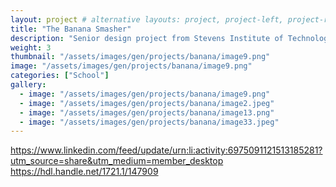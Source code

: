 ```yaml
---
layout: project # alternative layouts: project, project-left, project-right, project-top
title: "The Banana Smasher"
description: "Senior design project from Stevens Institute of Technology"
weight: 3
thumbnail: "/assets/images/gen/projects/banana/image9.png"
image: "/assets/images/gen/projects/banana/image9.png"
categories: ["School"]
gallery:
  - image: "/assets/images/gen/projects/banana/image9.png"
  - image: "/assets/images/gen/projects/banana/image2.jpeg"
  - image: "/assets/images/gen/projects/banana/image13.png"
  - image: "/assets/images/gen/projects/banana/image33.jpeg"
---
```


https://www.linkedin.com/feed/update/urn:li:activity:6975091121513185281?utm_source=share&utm_medium=member_desktop
https://hdl.handle.net/1721.1/147909